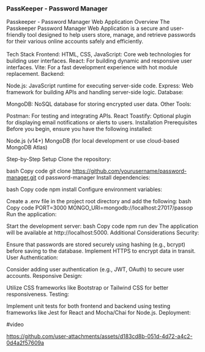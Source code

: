 ### PassKeeper - Password Manager

Passkeeper - Password Manager Web Application
Overview
The Passkeeper Password Manager Web Application is a secure and user-friendly tool designed to help users store, manage, and retrieve passwords for their various online accounts safely and efficiently.
<br> <br>
Tech Stack
Frontend:
HTML, CSS, JavaScript: Core web technologies for building user interfaces.
React: For building dynamic and responsive user interfaces.
Vite: For a fast development experience with hot module replacement.
Backend:

Node.js: JavaScript runtime for executing server-side code.
Express: Web framework for building APIs and handling server-side logic.
Database:

MongoDB: NoSQL database for storing encrypted user data.
Other Tools:

Postman: For testing and integrating APIs.
React Toastify: Optional plugin for displaying email notifications or alerts to users.
Installation Prerequisites
Before you begin, ensure you have the following installed:

Node.js (v14+)
MongoDB (for local development or use cloud-based MongoDB Atlas)

Step-by-Step Setup
Clone the repository:

bash
Copy code
git clone https://github.com/yourusername/password-manager.git
cd password-manager
Install dependencies:

bash
Copy code
npm install
Configure environment variables:

Create a .env file in the project root directory and add the following:
bash
Copy code
PORT=3000
MONGO_URI=mongodb://localhost:27017/passop
Run the application:

Start the development server:
bash
Copy code
npm run dev
The application will be available at http://localhost:5000.
Additional Considerations
Security:

Ensure that passwords are stored securely using hashing (e.g., bcrypt) before saving to the database.
Implement HTTPS to encrypt data in transit.
User Authentication:

Consider adding user authentication (e.g., JWT, OAuth) to secure user accounts.
Responsive Design:

Utilize CSS frameworks like Bootstrap or Tailwind CSS for better responsiveness.
Testing:

Implement unit tests for both frontend and backend using testing frameworks like Jest for React and Mocha/Chai for Node.js.
Deployment:

#video


https://github.com/user-attachments/assets/d183cd8b-051d-4d72-a4c2-0d4a2f57609a




